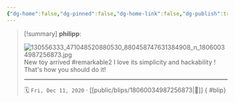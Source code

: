 ```yaml
---
{"dg-home":false,"dg-pinned":false,"dg-home-link":false,"dg-publish":true,"type":"blip","disabled rules":["yaml-title","yaml-title-alias","file-name-heading"],"title":"philipp on instagram @ 2020-12-11","created-date":"2020-12-11T09:02:00","updated-date":"2025-05-02T17:43:08","dg-path":"blips/18060034987256873.md","permalink":"/blips/18060034987256873/","dgPassFrontmatter":true}
---
```


> [!summary] **philipp**:
>
> ![130556333_471048520880530_880458747631384908_n_18060034987256873.jpg](/img/user/attachments/130556333_471048520880530_880458747631384908_n_18060034987256873.jpg)
> New toy arrived  #remarkable2 I love its simplicity and hackability ! That's how you should do it!
> - - -
>
> 🗓️ `Fri, Dec 11, 2020` · [[public/blips/18060034987256873\|🔗]]
{ #blip}

